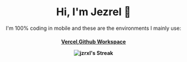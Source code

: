 <div align="center">
 <h1 align="center">Hi, I'm Jezrel 👋</h1>
<p align="center">I'm 100% coding in mobile and these are the environments I mainly use: <h4> <a href="https://vercel.com">Vercel</a>,<a href="https://github.dev">Github Workspace</a>
</p>

  

![jzrxl's Streak](https://github-readme-streak-stats.herokuapp.com/?user=jzrxl&theme=merko&hide_border=true)
